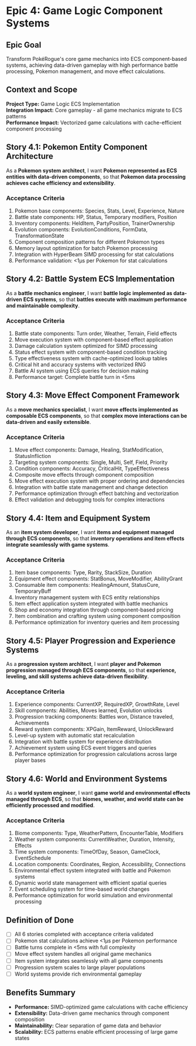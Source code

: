 # Epic 4: Game Logic Component Systems

## Epic Goal
Transform PokéRogue's core game mechanics into ECS component-based systems, achieving data-driven gameplay with high performance battle processing, Pokemon management, and move effect calculations.

## Context and Scope
**Project Type:** Game Logic ECS Implementation  
**Integration Impact:** Core gameplay - all game mechanics migrate to ECS patterns  
**Performance Impact:** Vectorized game calculations with cache-efficient component processing

## Story 4.1: Pokemon Entity Component Architecture
As a **Pokemon system architect**,
I want **Pokemon represented as ECS entities with data-driven components**,
so that **Pokemon data processing achieves cache efficiency and extensibility**.

### Acceptance Criteria
1. Pokemon base components: Species, Stats, Level, Experience, Nature
2. Battle state components: HP, Status, Temporary modifiers, Position
3. Inventory components: HeldItem, PartyPosition, TrainerOwnership
4. Evolution components: EvolutionConditions, FormData, TransformationState
5. Component composition patterns for different Pokemon types
6. Memory layout optimization for batch Pokemon processing
7. Integration with HyperBeam SIMD processing for stat calculations
8. Performance validation: <1μs per Pokemon for stat calculations

## Story 4.2: Battle System ECS Implementation  
As a **battle mechanics engineer**,
I want **battle logic implemented as data-driven ECS systems**,
so that **battles execute with maximum performance and maintainable complexity**.

### Acceptance Criteria
1. Battle state components: Turn order, Weather, Terrain, Field effects
2. Move execution system with component-based effect application
3. Damage calculation system optimized for SIMD processing
4. Status effect system with component-based condition tracking
5. Type effectiveness system with cache-optimized lookup tables
6. Critical hit and accuracy systems with vectorized RNG
7. Battle AI system using ECS queries for decision making
8. Performance target: Complete battle turn in <5ms

## Story 4.3: Move Effect Component Framework
As a **move mechanics specialist**,
I want **move effects implemented as composable ECS components**,
so that **complex move interactions can be data-driven and easily extensible**.

### Acceptance Criteria
1. Move effect components: Damage, Healing, StatModification, StatusInfliction
2. Targeting system components: Single, Multi, Self, Field, Priority
3. Condition components: Accuracy, CriticalHit, TypeEffectiveness
4. Composite move effects through component composition
5. Move effect execution system with proper ordering and dependencies
6. Integration with battle state management and change detection
7. Performance optimization through effect batching and vectorization
8. Effect validation and debugging tools for complex interactions

## Story 4.4: Item and Equipment System
As an **item system developer**,
I want **items and equipment managed through ECS components**,
so that **inventory operations and item effects integrate seamlessly with game systems**.

### Acceptance Criteria
1. Item base components: Type, Rarity, StackSize, Duration
2. Equipment effect components: StatBonus, MoveModifier, AbilityGrant
3. Consumable item components: HealingAmount, StatusCure, TemporaryBuff
4. Inventory management system with ECS entity relationships
5. Item effect application system integrated with battle mechanics
6. Shop and economy integration through component-based pricing
7. Item combination and crafting system using component composition
8. Performance optimization for inventory queries and item processing

## Story 4.5: Player Progression and Experience Systems
As a **progression system architect**,
I want **player and Pokemon progression managed through ECS components**,
so that **experience, leveling, and skill systems achieve data-driven flexibility**.

### Acceptance Criteria
1. Experience components: CurrentXP, RequiredXP, GrowthRate, Level
2. Skill components: Abilities, Moves learned, Evolution unlocks
3. Progression tracking components: Battles won, Distance traveled, Achievements
4. Reward system components: XPGain, ItemReward, UnlockReward
5. Level-up system with automatic stat recalculation
6. Integration with battle system for experience distribution
7. Achievement system using ECS event triggers and queries
8. Performance optimization for progression calculations across large player bases

## Story 4.6: World and Environment Systems
As a **world system engineer**,
I want **game world and environmental effects managed through ECS**,
so that **biomes, weather, and world state can be efficiently processed and modified**.

### Acceptance Criteria
1. Biome components: Type, WeatherPattern, EncounterTable, Modifiers
2. Weather system components: CurrentWeather, Duration, Intensity, Effects
3. Time system components: TimeOfDay, Season, GameClock, EventSchedule
4. Location components: Coordinates, Region, Accessibility, Connections
5. Environmental effect system integrated with battle and Pokemon systems
6. Dynamic world state management with efficient spatial queries
7. Event scheduling system for time-based world changes
8. Performance optimization for world simulation and environmental processing

## Definition of Done
- [ ] All 6 stories completed with acceptance criteria validated
- [ ] Pokemon stat calculations achieve <1μs per Pokemon performance
- [ ] Battle turns complete in <5ms with full complexity
- [ ] Move effect system handles all original game mechanics
- [ ] Item system integrates seamlessly with all game components
- [ ] Progression system scales to large player populations
- [ ] World systems provide rich environmental gameplay

## Benefits Summary
- **Performance:** SIMD-optimized game calculations with cache efficiency
- **Extensibility:** Data-driven game mechanics through component composition
- **Maintainability:** Clear separation of game data and behavior
- **Scalability:** ECS patterns enable efficient processing of large game states